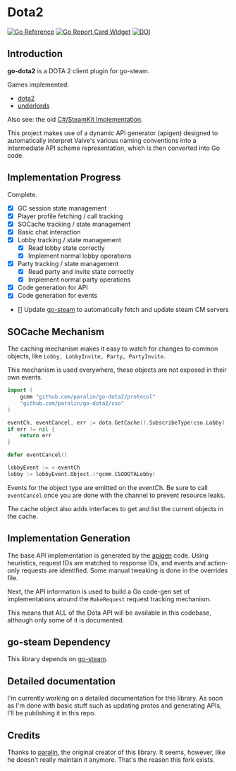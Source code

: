 # Dota2

[![Go Reference](https://pkg.go.dev/badge/github.com/paralin/go-dota2.svg)](https://pkg.go.dev/github.com/paralin/go-dota2)
[![Go Report Card Widget]][Go Report Card]
[![DOI](https://zenodo.org/badge/103461337.svg)](https://zenodo.org/badge/latestdoi/103461337)

[Go Report Card Widget]: https://goreportcard.com/badge/github.com/paralin/go-dota2
[Go Report Card]: https://goreportcard.com/report/github.com/paralin/go-dota2

## Introduction 

**go-dota2** is a DOTA 2 client plugin for go-steam.

Games implemented:

 - [dota2](https://github.com/paralin/go-dota2)
 - [underlords](https://github.com/paralin/go-underlords)

Also see: the old [C#/SteamKit Implementation](https://github.com/paralin/Dota2).

This project makes use of a dynamic API generator (apigen) designed to
automatically interpret Valve's various naming conventions into a intermediate
API scheme representation, which is then converted into Go code.

## Implementation Progress

Complete.

 - [x] GC session state management
 - [x] Player profile fetching / call tracking
 - [x] SOCache tracking / state management
 - [x] Basic chat interaction
 - [x] Lobby tracking / state management
    - [x] Read lobby state correctly
    - [x] Implement normal lobby operations
 - [x] Party tracking / state management
    - [x] Read party and invite state correctly
    - [x] Implement normal party operations
 - [x] Code generation for API
 - [x] Code generation for events
 - [] Update [go-steam](https://github.com/paralin/go-steam) to automatically fetch and update steam CM servers

## SOCache Mechanism

The caching mechanism makes it easy to watch for changes to common objects, like `Lobby, LobbyInvite, Party, PartyInvite`.

This mechanism is used everywhere, these objects are not exposed in their own events.

```go
import (
	gcmm "github.com/paralin/go-dota2/protocol"
	"github.com/paralin/go-dota2/cso"
)

eventCh, eventCancel, err := dota.GetCache().SubscribeType(cso.Lobby)
if err != nil {
    return err
}

defer eventCancel()

lobbyEvent := <-eventCh
lobby := lobbyEvent.Object.(*gcmm.CSODOTALobby)
```

Events for the object type are emitted on the eventCh. Be sure to call `eventCancel` once you are done with the channel to prevent resource leaks.

The cache object also adds interfaces to get and list the current objects in the cache.

## Implementation Generation

The base API implementation is generated by the [apigen](./apigen) code. Using heuristics, request IDs are matched to response IDs, and events and action-only requests are identified. Some manual tweaking is done in the overrides file.

Next, the API information is used to build a Go code-gen set of implementations around the `MakeRequest` request tracking mechanism.

This means that ALL of the Dota API will be available in this codebase, although only some of it is documented.

## go-steam Dependency

This library depends on [go-steam](https://github.com/paralin/go-steam).

## Detailed documentation

I'm currently working on a detailed documentation for this library. As soon as I'm done with basic stuff such as updating protos and generating APIs, I'll be publishing it in this repo.

## Credits

Thanks to [paralin](https://github.com/paralin), the original creator of this library. It seems, however, like he doesn't really maintain it anymore. That's the reason this fork exists.
